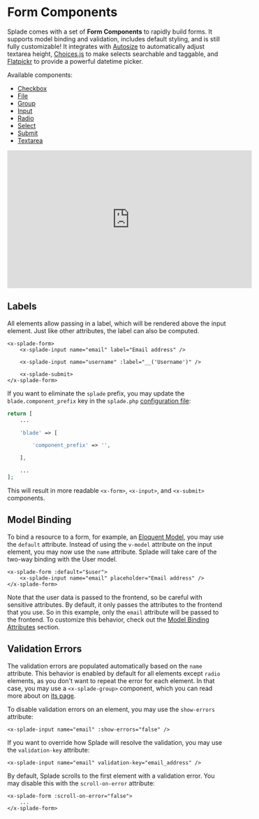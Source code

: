 # Form Components

Splade comes with a set of **Form Components** to rapidly build forms. It supports model binding and validation, includes default styling, and is still fully customizable! It integrates with [Autosize](https://www.jacklmoore.com/autosize/) to automatically adjust textarea height, [Choices.js](https://github.com/Choices-js/Choices) to make selects searchable and taggable, and [Flatpickr](https://flatpickr.js.org) to provide a powerful datetime picker.

Available components:

* [Checkbox](/form-checkbox.md)
* [File](/form-file.md)
* [Group](/form-group.md)
* [Input](/form-input.md)
* [Radio](/form-radio.md)
* [Select](/form-select.md)
* [Submit](/form-submit.md)
* [Textarea](/form-textarea.md)

<iframe width="560" height="315" src="https://www.youtube-nocookie.com/embed/-utQsyibvZM?controls=1" title="YouTube video player" frameborder="0" allow="accelerometer; autoplay; clipboard-write; encrypted-media; gyroscope; picture-in-picture" allowfullscreen></iframe>

## Labels

All elements allow passing in a label, which will be rendered above the input element. Just like other attributes, the label can also be computed.

```blade
<x-splade-form>
    <x-splade-input name="email" label="Email address" />

    <x-splade-input name="username" :label="__('Username')" />

    <x-splade-submit>
</x-splade-form>
```

If you want to eliminate the `splade` prefix, you may update the `blade.component_prefix` key in the `splade.php` [configuration file](/customization.md):

```php
return [
    ...

    'blade' => [

        'component_prefix' => '',

    ],

    ...
];
```

This will result in more readable `<x-form>`, `<x-input>`, and `<x-submit>` components.

## Model Binding

To bind a resource to a form, for example, an [Eloquent Model](https://laravel.com/docs/9.x/eloquent), you may use the `default` attribute. Instead of using the `v-model` attribute on the input element, you may now use the `name` attribute. Splade will take care of the two-way binding with the User model.

```blade
<x-splade-form :default="$user">
    <x-splade-input name="email" placeholder="Email address" />
</x-splade-form>
```

Note that the user data is passed to the frontend, so be careful with sensitive attributes. By default, it only passes the attributes to the frontend that you use. So in this example, only the `email` attribute will be passed to the frontend. To customize this behavior, check out the [Model Binding Attributes](/form-model-binding-attributes.md) section.

## Validation Errors

The validation errors are populated automatically based on the `name` attribute. This behavior is enabled by default for all elements except `radio` elements, as you don't want to repeat the error for each element. In that case, you may use a `<x-splade-group>` component, which you can read more about on [its page](/form-group.md).

To disable validation errors on an element, you may use the `show-errors` attribute:

```blade
<x-splade-input name="email" :show-errors="false" />
```

If you want to override how Splade will resolve the validation, you may use the `validation-key` attribute:

```blade
<x-splade-input name="email" validation-key="email_address" />
```

By default, Splade scrolls to the first element with a validation error. You may disable this with the `scroll-on-error` attribute:

```blade
<x-splade-form :scroll-on-error="false">
    ...
</x-splade-form>
```